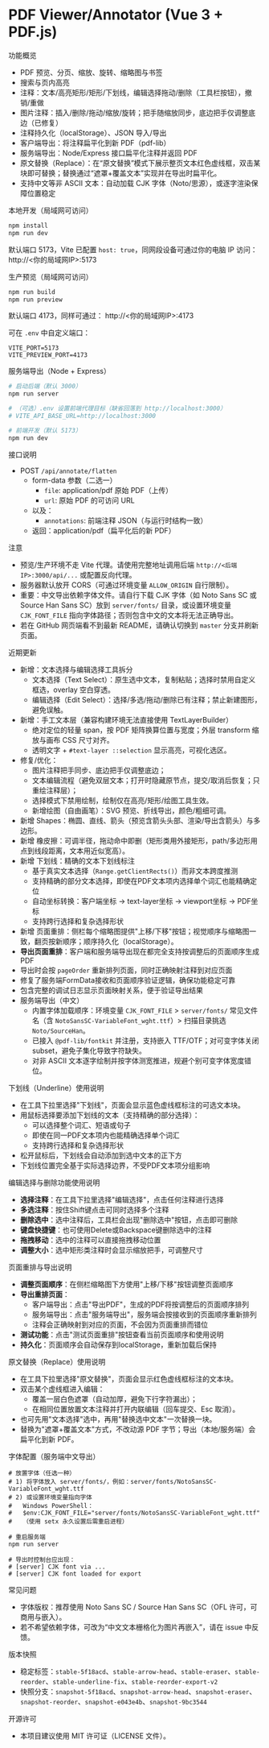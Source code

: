 # PDF Viewer/Annotator (Vue 3 + PDF.js)

功能概览
- PDF 预览、分页、缩放、旋转、缩略图与书签
- 搜索与页内高亮
- 注释：文本/高亮矩形/矩形/下划线，编辑选择拖动/删除（工具栏按钮），撤销/重做
- 图片注释：插入/删除/拖动/缩放/旋转；把手随缩放同步，底边把手仅调整底边（已修复）
- 注释持久化（localStorage）、JSON 导入/导出
- 客户端导出：将注释扁平化到新 PDF（pdf-lib）
- 服务端导出：Node/Express 接口扁平化注释并返回 PDF
 - 原文替换（Replace）：在“原文替换”模式下展示整页文本红色虚线框，双击某块即可替换；替换通过“遮罩+覆盖文本”实现并在导出时扁平化。
  - 支持中文等非 ASCII 文本：自动加载 CJK 字体（Noto/思源），或逐字渲染保障位置稳定

本地开发（局域网可访问）
```bash
npm install
npm run dev
```
默认端口 5173，Vite 已配置 `host: true`，同网段设备可通过你的电脑 IP 访问：
http://<你的局域网IP>:5173

生产预览（局域网可访问）
```bash
npm run build
npm run preview
```
默认端口 4173，同样可通过：
http://<你的局域网IP>:4173

可在 `.env` 中自定义端口：
```
VITE_PORT=5173
VITE_PREVIEW_PORT=4173
```

服务端导出（Node + Express）
```bash
# 启动后端（默认 3000）
npm run server

# （可选）.env 设置前端代理目标（缺省回落到 http://localhost:3000）
# VITE_API_BASE_URL=http://localhost:3000

# 前端开发（默认 5173）
npm run dev
```

接口说明
- POST `/api/annotate/flatten`
  - form-data 参数（二选一）
    - `file`: application/pdf 原始 PDF（上传）
    - `url`: 原始 PDF 的可访问 URL
  - 以及：
    - `annotations`: 前端注释 JSON（与运行时结构一致）
  - 返回：application/pdf（扁平化后的新 PDF）

注意
- 预览/生产环境不走 Vite 代理。请使用完整地址调用后端 `http://<后端IP>:3000/api/...` 或配置反向代理。
- 服务器默认放开 CORS（可通过环境变量 `ALLOW_ORIGIN` 自行限制）。
 - 重要：中文导出依赖字体文件。请自行下载 CJK 字体（如 Noto Sans SC 或 Source Han Sans SC）放到 `server/fonts/` 目录，或设置环境变量 `CJK_FONT_FILE` 指向字体路径；否则包含中文的文本将无法正确导出。
 - 若在 GitHub 网页端看不到最新 README，请确认切换到 `master` 分支并刷新页面。

近期更新
- 新增：文本选择与编辑选择工具拆分
  - 文本选择（Text Select）：原生选中文本，复制粘贴；选择时禁用自定义框选，overlay 空白穿透。
  - 编辑选择（Edit Select）：选择/多选/拖动/删除已有注释；禁止新建图形，避免误触。
- 新增：手工文本层（兼容构建环境无法直接使用 TextLayerBuilder）
  - 绝对定位的轻量 span，按 PDF 矩阵换算位置与宽度；外层 transform 缩放与画布 CSS 尺寸对齐。
  - 透明文字 + `#text-layer ::selection` 显示高亮，可视化选区。
- 修复/优化：
  - 图片注释把手同步、底边把手仅调整底边；
  - 文本编辑流程（避免双层文本；打开时隐藏原节点，提交/取消后恢复；只重绘注释层）；
  - 选择模式下禁用绘制，绘制仅在高亮/矩形/绘图工具生效。
  - 新增绘图（自由画笔）：SVG 预览、折线导出，颜色/粗细可调。
- 新增 Shapes：椭圆、直线、箭头（预览含箭头头部、渲染/导出含箭头）与多边形。
- 新增 橡皮擦：可调半径，拖动命中即删（矩形类用外接矩形，path/多边形用点到线段距离，文本用近似宽高）。
- 新增 下划线：精确的文本下划线标注
  - 基于真实文本选择（`Range.getClientRects()`）而非文本跨度推测
  - 支持精确的部分文本选择，即使在PDF文本项内选择单个词汇也能精确定位
  - 自动坐标转换：客户端坐标 → text-layer坐标 → viewport坐标 → PDF坐标
  - 支持跨行选择和复杂选择形状
 - 新增 页面重排：侧栏每个缩略图提供"上移/下移"按钮；视觉顺序与缩略图一致，翻页按新顺序；顺序持久化（localStorage）。
  - **导出页面重排**：客户端和服务端导出现在都完全支持按调整后的页面顺序生成PDF
  - 导出时会按 `pageOrder` 重新排列页面，同时正确映射注释到对应页面
  - 修复了服务端FormData接收和页面顺序验证逻辑，确保功能稳定可靠
  - 包含完整的调试日志显示页面映射关系，便于验证导出结果
 - 服务端导出（中文）
   - 内置字体加载顺序：环境变量 `CJK_FONT_FILE` > `server/fonts/` 常见文件名（含 `NotoSansSC-VariableFont_wght.ttf`）> 扫描目录挑选 `Noto/SourceHan`。
   - 已接入 `@pdf-lib/fontkit` 并注册，支持嵌入 TTF/OTF；对可变字体关闭 subset，避免子集化导致字符缺失。
   - 对非 ASCII 文本逐字绘制并按字体测宽推进，规避个别可变字体宽度错位。

下划线（Underline）使用说明
- 在工具下拉里选择"下划线"，页面会显示蓝色虚线框标注的可选文本块。
- 用鼠标选择要添加下划线的文本（支持精确的部分选择）：
  - 可以选择整个词汇、短语或句子
  - 即使在同一PDF文本项内也能精确选择单个词汇
  - 支持跨行选择和复杂选择形状
- 松开鼠标后，下划线会自动添加到选中文本的正下方
- 下划线位置完全基于实际选择边界，不受PDF文本项分组影响

编辑选择与删除功能使用说明
- **选择注释**：在工具下拉里选择"编辑选择"，点击任何注释进行选择
- **多选注释**：按住Shift键点击可同时选择多个注释
- **删除选中**：选中注释后，工具栏会出现"删除选中"按钮，点击即可删除
- **键盘快捷键**：也可使用Delete或Backspace键删除选中的注释
- **拖拽移动**：选中的注释可以直接拖拽移动位置
- **调整大小**：选中矩形类注释时会显示缩放把手，可调整尺寸

页面重排与导出说明
- **调整页面顺序**：在侧栏缩略图下方使用"上移/下移"按钮调整页面顺序
- **导出重排页面**：
  - 客户端导出：点击"导出PDF"，生成的PDF将按调整后的页面顺序排列
  - 服务端导出：点击"服务端导出"，服务端会按接收到的页面顺序重新排列
  - 注释会正确映射到对应的页面，不会因为页面重排而错位
- **测试功能**：点击"测试页面重排"按钮查看当前页面顺序和使用说明
- **持久化**：页面顺序会自动保存到localStorage，重新加载后保持

原文替换（Replace）使用说明
- 在工具下拉里选择"原文替换"，页面会显示红色虚线框标注的文本块。
- 双击某个虚线框进入编辑：
  - 覆盖一层白色遮罩（自动加厚，避免下行字符漏出）；
  - 在相同位置放置文本注释并打开内联编辑（回车提交、Esc 取消）。
- 也可先用"文本选择"选中，再用"替换选中文本"一次替换一块。
- 替换为"遮罩+覆盖文本"方式，不改动源 PDF 字节；导出（本地/服务端）会扁平化到新 PDF。

字体配置（服务端中文导出）
```
# 放置字体（任选一种）
# 1) 将字体放入 server/fonts/，例如：server/fonts/NotoSansSC-VariableFont_wght.ttf
# 2) 或设置环境变量指向字体
#   Windows PowerShell：
#   $env:CJK_FONT_FILE="server/fonts/NotoSansSC-VariableFont_wght.ttf"
#   （使用 setx 永久设置后需重启进程）

# 重启服务端
npm run server

# 导出时控制台应出现：
# [server] CJK font via ...
# [server] CJK font loaded for export
```

常见问题
- 字体版权：推荐使用 Noto Sans SC / Source Han Sans SC（OFL 许可，可商用与嵌入）。
- 若不希望依赖字体，可改为“中文文本栅格化为图片再嵌入”，请在 issue 中反馈。

版本快照
 - 稳定标签：`stable-5f18acd`、`stable-arrow-head`、`stable-eraser`、`stable-reorder`、`stable-underline-fix`、`stable-reorder-export-v2`
 - 快照分支：`snapshot-5f18acd`、`snapshot-arrow-head`、`snapshot-eraser`、`snapshot-reorder`、`snapshot-e043e4b`、`snapshot-9bc3544`

开源许可
- 本项目建议使用 MIT 许可证（LICENSE 文件）。
